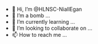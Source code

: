 - 👋 Hi, I’m @HLNSC-NiallEgan
- 👀 I’m a bomb ...
- 🌱 I’m currently learning ...
- 💞️ I’m looking to collaborate on ...
- 📫 How to reach me ...

<!---
HLNSC-NiallEgan/HLNSC-NiallEgan is a ✨ special ✨ repository because its `README.md` (this file) appears on your GitHub profile.
You can click the Preview link to take a look at your changes.
--->
